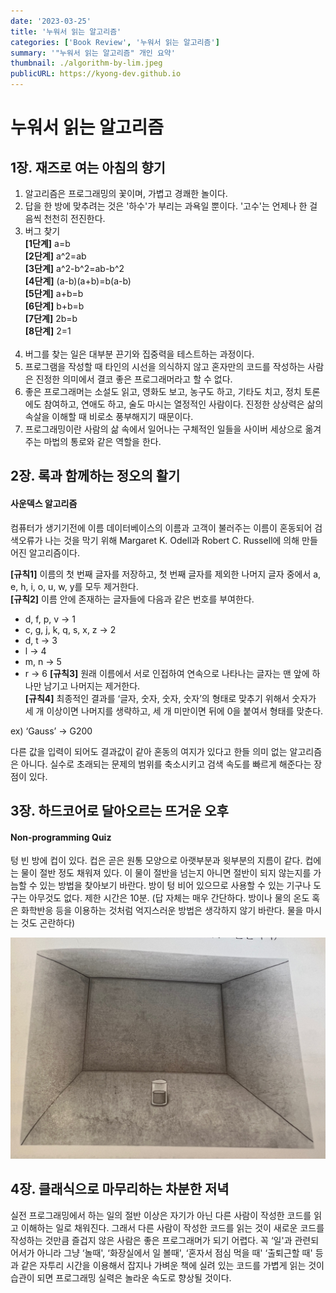 ```yaml
---
date: '2023-03-25'
title: '누워서 읽는 알고리즘'
categories: ['Book Review', '누워서 읽는 알고리즘']
summary: '"누워서 읽는 알고리즘" 개인 요약'
thumbnail: ./algorithm-by-lim.jpeg
publicURL: https://kyong-dev.github.io
---
```


# 누워서 읽는 알고리즘

## 1장. 재즈로 여는 아침의 향기
1. 알고리즘은 프로그래밍의 꽃이며, 가볍고 경쾌한 놀이다.
2. 답을 한 방에 맞추려는 것은 '하수'가 부리는 과욕일 뿐이다. '고수'는 언제나 한 걸음씩 천천히 전진한다.
3. 버그 찾기 <br />
    <strong>[1단계]</strong> a=b<br />
    <strong>[2단계]</strong> a^2=ab<br />
    <strong>[3단계]</strong> a^2-b^2=ab-b^2<br />
    <strong>[4단계]</strong> (a-b)(a+b)=b(a-b)<br />
    <strong>[5단계]</strong> a+b=b<br />
    <strong>[6단계]</strong> b+b=b<br />
    <strong>[7단계]</strong> 2b=b<br />
    <strong>[8단계]</strong> 2=1<br /><br />
4. 버그를 찾는 일은 대부분 끈기와 집중력을 테스트하는 과정이다.
5. 프로그램을 작성할 때 타인의 시선을 의식하지 않고 혼자만의 코드를 작성하는 사람은 진정한 의미에서 결코 좋은 프로그래머라고 할 수 없다.
6. 좋은 프로그래머는 소설도 읽고, 영화도 보고, 농구도 하고, 기타도 치고, 정치 토론에도 참여하고, 연애도 하고, 술도 마시는 열정적인 사람이다. 진정한 상상력은 삶의 속살을 이해할 때 비로소 풍부해지기 때문이다.
7. 프로그래밍이란 사람의 삶 속에서 일어나는 구체적인 일들을 사이버 세상으로 옮겨주는 마법의 통로와 같은 역할을 한다.

## 2장. 록과 함께하는 정오의 활기
<h4>사운덱스 알고리즘</h4>

컴퓨터가 생기기전에 이름 데이터베이스의 이름과 고객이 불러주는 이름이 혼동되어 검색오류가 나는 것을 막기 위해 Margaret K. Odell과 Robert C. Russell에 의해 만들어진 알고리즘이다.<br />

<strong>[규칙1]</strong> 이름의 첫 번째 글자를 저장하고, 첫 번째 글자를 제외한 나머지 글자 중에서 a, e, h, i, o, u, w, y를 모두 제거한다.<br />
<strong>[규칙2]</strong> 이름 안에 존재하는 글자들에 다음과 같은 번호를 부여한다.<br />
- d, f, p, v → 1
- c, g, j, k, q, s, x, z → 2
- d, t → 3
- l → 4
- m, n → 5
- r → 6
<strong>[규칙3]</strong> 원래 이름에서 서로 인접하여 연속으로 나타나는 글자는 맨 앞에 하나만 남기고 나머지는 제거한다. <br />
<strong>[규칙4]</strong> 최종적인 결과를 ‘글자, 숫자, 숫자, 숫자’의 형태로 맞추기 위해서 숫자가 세 개 이상이면 나머지를 생략하고, 세 개 미만이면 뒤에 0을 붙여서 형태를 맞춘다.<br />

ex) ‘Gauss’ -> G200

다른 값을 입력이 되어도 결과값이 같아 혼동의 여지가 있다고 한들 의미 없는 알고리즘은 아니다. 실수로 초래되는 문제의 범위를 축소시키고 검색 속도를 빠르게 해준다는 장점이 있다.

## 3장. 하드코어로 달아오르는 뜨거운 오후

<h4>Non-programming Quiz</h4>
텅 빈 방에 컵이 있다. 컵은 곧은 원통 모양으로 아랫부분과 윗부분의 지름이 같다. 컵에는 물이 절반 정도 채워져 있다. 이 물이 절반을 넘는지 아니면 절반이 되지 않는지를 가늠할 수 있는 방법을 찾아보기 바란다. 방이 텅 비어 있으므로 사용할 수 있는 기구나 도구는 아무것도 없다. 제한 시간은 10분. (답 자체는 매우 간단하다. 방이나 물의 온도 혹은 화학반응 등을 이용하는 것처럼 억지스러운 방법은 생각하지 않기 바란다. 물을 마시는 것도 곤란하다) <br />

![Picture](./glass_of_water_in_a_room.jpeg)

## 4장. 클래식으로 마무리하는 차분한 저녁

실전 프로그래밍에서 하는 일의 절반 이상은 자기가 아닌 다른 사람이 작성한 코드를 읽고 이해하는 일로 채워진다. 그래서 다른 사람이 작성한 코드를 읽는 것이 새로운 코드를 작성하는 것만큼 즐겁지 않은 사람은 좋은 프로그래머가 되기 어렵다. 꼭 ‘일'과 관련되어서가 아니라 그냥 ‘놀때', ‘화장실에서 일 볼때', ‘혼자서 점심 먹을 때' ‘출퇴근할 때' 등과 같은 자투리 시간을 이용해서 잡지나 가벼운 책에 실려 있는 코드를 가볍게 읽는 것이 습관이 되면 프로그래밍 실력은 놀라운 속도로 향상될 것이다.
